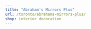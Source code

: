 ```yaml
---
title: "Abraham's Mirrors Plus"
url: /toronto/abrahams-mirrors-plus/
shop: interior decoration
---
```

